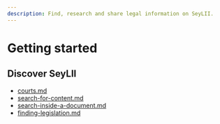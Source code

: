```yaml
---
description: Find, research and share legal information on SeyLII.
---
```


# Getting started

## Discover SeyLII

* [courts.md](judgments/courts.md "mention")
* [search-for-content.md](finding-information/search-for-content.md "mention")
* [search-inside-a-document.md](working-with-a-document/search-inside-a-document.md "mention")
* [finding-legislation.md](legislation/finding-legislation.md "mention")